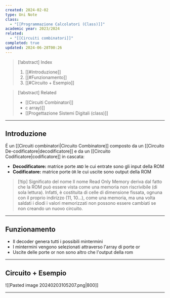 ```yaml
---
created: 2024-02-02
type: Uni Note
class:
  - "[[Programmazione Calcolatori (Class)]]"
academic year: 2023/2024
related:
  - "[[Circuiti combinatori]]"
completed: true
updated: 2024-06-28T00:26
---
```

>[!abstract] Index
>1. [[#Introduzione]]
>3. [[#Funzionamento]]
>4. [[#Circuito + Esempio]]

>[!abstract] Related
>- [[Circuiti Combinatori]]
>- [](Circuiti%20combinatori.md)c array)]]
>- [[Progettazione Sistemi Digitali (class)]]

---
## Introduzione

É un [[Circuiti combinatori|Circuito Combinatore]] composto da un [[Circuito De-codificatore|decodificatore]] e da un [[Circuito Codificatore|codificatore]] in cascata:
- **Decodificatore:** matrice porte `AND` le cui entrate sono gli input della ROM
- **Codificatore:** matrice porte `OR` le cui uscite sono output della ROM

>[!tip] Significato del nome
>Il nome Read Only Memory deriva dal fatto che la ROM può essere vista come una memoria non riscrivibile (di sola lettura). Infatti, è costituita di celle di dimensione fissata, ognuna con il proprio indirizzo (11, 10...), come una memoria, ma una volta saldati i diodi i valori memorizzati non possono essere cambiati se non creando un nuovo circuito.
 
---
## Funzionamento

- Il decoder genera tutti i possibili mintermini
- I mintermini vengono selezionati attraverso l'array di porte or
- Uscite delle porte or non sono altro che l'output della rom

---
## Circuito + Esempio

![[Pasted image 20240203105207.png|800]]

---